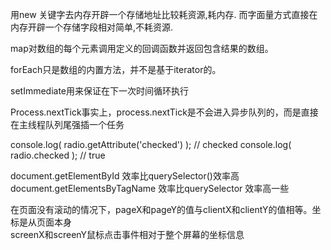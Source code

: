 用new 关键字去内存开辟一个存储地址比较耗资源,耗内存.
而字面量方式直接在内存开辟一个存储字段相对简单,不耗资源.

map对数组的每个元素调用定义的回调函数并返回包含结果的数组。  

forEach只是数组的内置方法，并不是基于iterator的。   

setImmediate用来保证在下一次时间循环执行  

Process.nextTick事实上，process.nextTick是不会进入异步队列的，而是直接在主线程队列尾强插一个任务

console.log( radio.getAttribute('checked') ); // checked
console.log( radio.checked ); // true  

document.getElementById 效率比querySelector()效率高  
document.getElementsByTagName 效率比querySelector 效率高一些    

在页面没有滚动的情况下，pageX和pageY的值与clientX和clientY的值相等。坐标是从页面本身  
screenX和screenY鼠标点击事件相对于整个屏幕的坐标信息  
